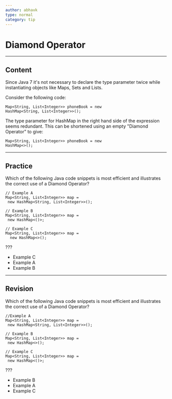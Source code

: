 ```yaml
---
author: abhavk
type: normal
category: tip
---
```


# Diamond Operator


---

## Content

Since Java 7 it's not necessary to declare the type parameter twice while instantiating objects like Maps, Sets and Lists.

Consider the following code:

```plain-text
Map<String, List<Integer>> phoneBook = new 
HashMap<String, List<Integer>>();
```

The type parameter for HashMap in the right hand side of the expression seems redundant. This can be shortened using an empty "Diamond Operator" to give:

```plain-text
Map<String, List<Integer>> phoneBook = new 
HashMap<>();
```


---

## Practice

Which of the following Java code snippets is most efficient and illustrates the correct use of a Diamond Operator?

```plain-text
// Example A
Map<String, List<Integer>> map =
 new HashMap<String, List<Integer>>();

// Example B
Map<String, List<Integer>> map =
 new HashMap<()>;

// Example C
Map<String, List<Integer>> map =
  new HashMap<>();
```

???

- Example C
- Example A
- Example B


---

## Revision

Which of the following Java code snippets is most efficient and illustrates the correct use of a Diamond Operator?

```plain-text
//Example A
Map<String, List<Integer>> map =
 new HashMap<String, List<Integer>>();

// Example B
Map<String, List<Integer>> map =
 new HashMap<>();

// Example C
Map<String, List<Integer>> map =
 new HashMap<()>;
```

???

- Example B
- Example A
- Example C
 
